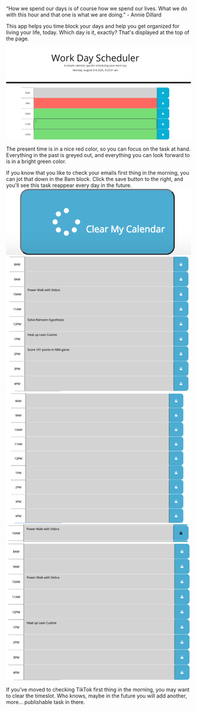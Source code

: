 “How we spend our days is of course how we spend our lives. What we do with this hour and that one is what we are doing.” - Annie Dillard

This app helps you time block your days and help you get organized for living your life, today. Which day is it, exactly? That's displayed at the top of the page. 

<img src="images/overall.png">

The present time is in a nice red color, so you can focus on the task at hand. Everything in the past is greyed out, and everything you can look forward to is in a bright green color. 

If you know that you like to check your emails first thing in the morning, you can jot that down in the 8am block. Click the save button to the right, and you'll see this task reappear every day in the future.
<img src="images/cleareverything.png">
<img src="images/enteryourengagements.png">
<img src="images/tabularasa.png">
<img src="images/saveimportant.png">
<img src="images/reload.png">

If you've moved to checking TikTok first thing in the morning, you may want to clear the timeslot. Who knows, maybe in the future you will add another, more... publishable task in there. 
